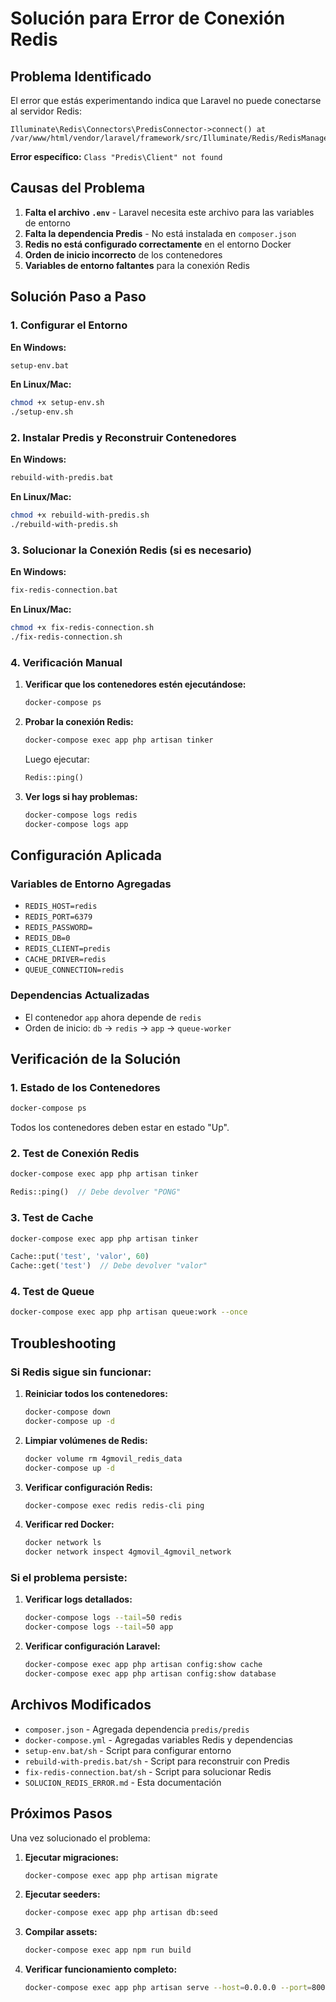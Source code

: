 # Solución para Error de Conexión Redis

## Problema Identificado

El error que estás experimentando indica que Laravel no puede conectarse al servidor Redis:

```
Illuminate\Redis\Connectors\PredisConnector->connect() at /var/www/html/vendor/laravel/framework/src/Illuminate/Redis/RedisManager.php:111
```

**Error específico:** `Class "Predis\Client" not found`

## Causas del Problema

1. **Falta el archivo `.env`** - Laravel necesita este archivo para las variables de entorno
2. **Falta la dependencia Predis** - No está instalada en `composer.json`
3. **Redis no está configurado correctamente** en el entorno Docker
4. **Orden de inicio incorrecto** de los contenedores
5. **Variables de entorno faltantes** para la conexión Redis

## Solución Paso a Paso

### 1. Configurar el Entorno

**En Windows:**
```bash
setup-env.bat
```

**En Linux/Mac:**
```bash
chmod +x setup-env.sh
./setup-env.sh
```

### 2. Instalar Predis y Reconstruir Contenedores

**En Windows:**
```bash
rebuild-with-predis.bat
```

**En Linux/Mac:**
```bash
chmod +x rebuild-with-predis.sh
./rebuild-with-predis.sh
```

### 3. Solucionar la Conexión Redis (si es necesario)

**En Windows:**
```bash
fix-redis-connection.bat
```

**En Linux/Mac:**
```bash
chmod +x fix-redis-connection.sh
./fix-redis-connection.sh
```

### 4. Verificación Manual

1. **Verificar que los contenedores estén ejecutándose:**
   ```bash
   docker-compose ps
   ```

2. **Probar la conexión Redis:**
   ```bash
   docker-compose exec app php artisan tinker
   ```
   Luego ejecutar:
   ```php
   Redis::ping()
   ```

3. **Ver logs si hay problemas:**
   ```bash
   docker-compose logs redis
   docker-compose logs app
   ```

## Configuración Aplicada

### Variables de Entorno Agregadas

- `REDIS_HOST=redis`
- `REDIS_PORT=6379`
- `REDIS_PASSWORD=`
- `REDIS_DB=0`
- `REDIS_CLIENT=predis`
- `CACHE_DRIVER=redis`
- `QUEUE_CONNECTION=redis`

### Dependencias Actualizadas

- El contenedor `app` ahora depende de `redis`
- Orden de inicio: `db` → `redis` → `app` → `queue-worker`

## Verificación de la Solución

### 1. Estado de los Contenedores
```bash
docker-compose ps
```
Todos los contenedores deben estar en estado "Up".

### 2. Test de Conexión Redis
```bash
docker-compose exec app php artisan tinker
```
```php
Redis::ping()  // Debe devolver "PONG"
```

### 3. Test de Cache
```bash
docker-compose exec app php artisan tinker
```
```php
Cache::put('test', 'valor', 60)
Cache::get('test')  // Debe devolver "valor"
```

### 4. Test de Queue
```bash
docker-compose exec app php artisan queue:work --once
```

## Troubleshooting

### Si Redis sigue sin funcionar:

1. **Reiniciar todos los contenedores:**
   ```bash
   docker-compose down
   docker-compose up -d
   ```

2. **Limpiar volúmenes de Redis:**
   ```bash
   docker volume rm 4gmovil_redis_data
   docker-compose up -d
   ```

3. **Verificar configuración Redis:**
   ```bash
   docker-compose exec redis redis-cli ping
   ```

4. **Verificar red Docker:**
   ```bash
   docker network ls
   docker network inspect 4gmovil_4gmovil_network
   ```

### Si el problema persiste:

1. **Verificar logs detallados:**
   ```bash
   docker-compose logs --tail=50 redis
   docker-compose logs --tail=50 app
   ```

2. **Verificar configuración Laravel:**
   ```bash
   docker-compose exec app php artisan config:show cache
   docker-compose exec app php artisan config:show database
   ```

## Archivos Modificados

- `composer.json` - Agregada dependencia `predis/predis`
- `docker-compose.yml` - Agregadas variables Redis y dependencias
- `setup-env.bat/sh` - Script para configurar entorno
- `rebuild-with-predis.bat/sh` - Script para reconstruir con Predis
- `fix-redis-connection.bat/sh` - Script para solucionar Redis
- `SOLUCION_REDIS_ERROR.md` - Esta documentación

## Próximos Pasos

Una vez solucionado el problema:

1. **Ejecutar migraciones:**
   ```bash
   docker-compose exec app php artisan migrate
   ```

2. **Ejecutar seeders:**
   ```bash
   docker-compose exec app php artisan db:seed
   ```

3. **Compilar assets:**
   ```bash
   docker-compose exec app npm run build
   ```

4. **Verificar funcionamiento completo:**
   ```bash
   docker-compose exec app php artisan serve --host=0.0.0.0 --port=8000
   ```
